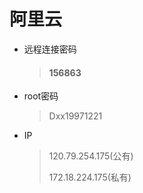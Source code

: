 # 阿里云

* 远程连接密码

  > #### **156863**

* root密码

  > Dxx19971221

* IP

  > 120.79.254.175(公有)
  >
  > 172.18.224.175(私有)